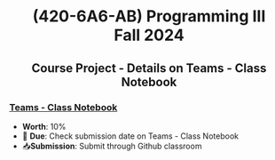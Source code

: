 # <div align='center'>(420-6A6-AB) Programming III <br>Fall 2024</div>

## <div align='center'>Course Project - Details on Teams - Class Notebook </div>

### [Teams - Class Notebook](https://johnabbott.sharepoint.com/sites/F24-4203P5AB-00001/_layouts/15/Doc.aspx?sourcedoc={ff52c6bc-9e5a-402b-8c3a-4f4950afa7af}&action=edit&wd=target%28_Content%20Library%2FCourse%20Project.one%7Caaec7d64-f4e6-4387-9e5c-fe81f46ab252%2FInstructions%20V1.0%20%5BWorth%2010%25%5D%7C639a7f78-bcf9-4190-af72-242801015623%2F%29&wdorigin=NavigationUrl)
* **Worth**: 10%
* 📅 **Due**: Check submission date on Teams - Class Notebook
* 📥**Submission**: Submit through Github classroom
